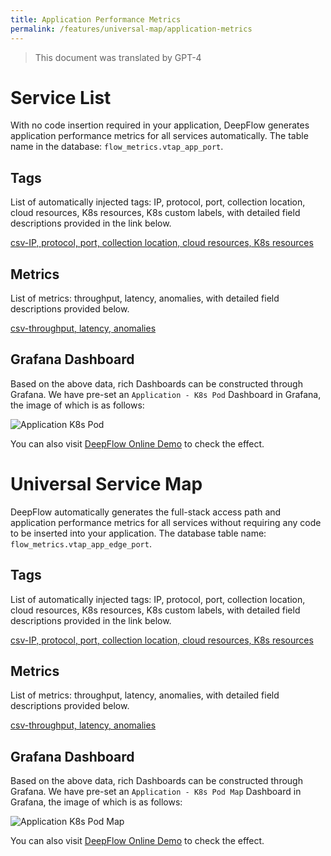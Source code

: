 ```yaml
---
title: Application Performance Metrics
permalink: /features/universal-map/application-metrics
---
```


> This document was translated by GPT-4

# Service List

With no code insertion required in your application, DeepFlow generates application performance metrics for all services automatically. The table name in the database: `flow_metrics.vtap_app_port`.

## Tags

List of automatically injected tags: IP, protocol, port, collection location, cloud resources, K8s resources, K8s custom labels, with detailed field descriptions provided in the link below.

[csv-IP, protocol, port, collection location, cloud resources, K8s resources](https://raw.githubusercontent.com/deepflowio/deepflow/main/server/querier/db_descriptions/clickhouse/tag/flow_metrics/vtap_app_port.ch)

## Metrics

List of metrics: throughput, latency, anomalies, with detailed field descriptions provided below.

[csv-throughput, latency, anomalies](https://raw.githubusercontent.com/deepflowio/deepflow/main/server/querier/db_descriptions/clickhouse/metrics/flow_metrics/vtap_app_port.ch)

## Grafana Dashboard

Based on the above data, rich Dashboards can be constructed through Grafana. We have pre-set an `Application - K8s Pod` Dashboard in Grafana, the image of which is as follows:

![Application K8s Pod](https://yunshan-guangzhou.oss-cn-beijing.aliyuncs.com/pub/pic/202208236304362eb5efd.png)

You can also visit [DeepFlow Online Demo](https://ce-demo.deepflow.yunshan.net/d/Application_K8s_Pod/application-k8s-pod?var-namespace=deepflow-otel-grpc-demo&from=deepflow-doc) to check the effect.

# Universal Service Map

DeepFlow automatically generates the full-stack access path and application performance metrics for all services without requiring any code to be inserted into your application. The database table name: `flow_metrics.vtap_app_edge_port`.

## Tags

List of automatically injected tags: IP, protocol, port, collection location, cloud resources, K8s resources, K8s custom labels, with detailed field descriptions provided in the link below.

[csv-IP, protocol, port, collection location, cloud resources, K8s resources](https://raw.githubusercontent.com/deepflowio/deepflow/main/server/querier/db_descriptions/clickhouse/tag/flow_metrics/vtap_app_edge_port.ch)

## Metrics

List of metrics: throughput, latency, anomalies, with detailed field descriptions provided below.

[csv-throughput, latency, anomalies](https://raw.githubusercontent.com/deepflowio/deepflow/main/server/querier/db_descriptions/clickhouse/metrics/flow_metrics/vtap_app_edge_port.ch)

## Grafana Dashboard

Based on the above data, rich Dashboards can be constructed through Grafana. We have pre-set an `Application - K8s Pod Map` Dashboard in Grafana, the image of which is as follows:

![Application K8s Pod Map](https://yunshan-guangzhou.oss-cn-beijing.aliyuncs.com/pub/pic/202208236304413c79b43.png)

You can also visit [DeepFlow Online Demo](https://ce-demo.deepflow.yunshan.net/d/Application_K8s_Pod_Map/application-k8s-pod-map?var-namespace=deepflow-otel-grpc-demo&from=deepflow-doc) to check the effect.
